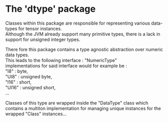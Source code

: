 
# The 'dtype' package #

Classes within this package are responsible for
representing various data-types
for tensor instances. <br>
Although the JVM already support
many primitive types, there is
a lack in support for unsigned integer types. <br>

There fore this package contains a type agnostic
abstraction over numeric data types. <br>
This leads to the following
interface : "NumericType" <br>
implementations for said interface would 
for example be :                <br>
"I8" : byte,                    <br>
"UI8" : unsigned byte,          <br>
"I16" : short,                  <br>
"UI16" : unsigned short,        <br>
 ...                            <br>
 
 Classes of this type are wrapped inside
 the "DataType" class which contains
 a multiton implementation for managing unique instances
 for the wrapped "Class" instances...  <br>



